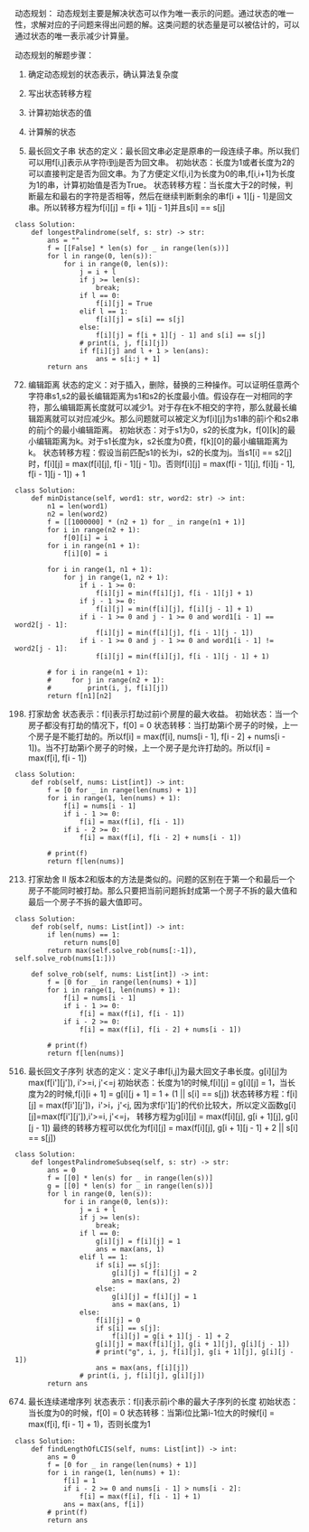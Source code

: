 动态规划：
动态规划主要是解决状态可以作为唯一表示的问题。通过状态的唯一性，求解对应的子问题来得出问题的解。这类问题的状态量是可以被估计的，可以通过状态的唯一表示减少计算量。

动态规划的解题步骤：
1. 确定动态规划的状态表示，确认算法复杂度
2. 写出状态转移方程
3. 计算初始状态的值
4. 计算解的状态

5. 最长回文子串
状态的定义：最长回文串必定是原串的一段连续子串。所以我们可以用f[i,j]表示从字符i到j是否为回文串。
初始状态：长度为1或者长度为2的可以直接判定是否为回文串。为了方便定义f[i,i]为长度为0的串,f[i,i+1]为长度为1的串，计算初始值是否为True。
状态转移方程：当长度大于2的时候，判断最左和最右的字符是否相等，然后在继续判断剩余的串f[i + 1][j - 1]是回文串。所以转移方程为f[i][j] = f[i + 1][j - 1]并且s[i] == s[j]

```text
class Solution:
    def longestPalindrome(self, s: str) -> str:
        ans = ""
        f = [[False] * len(s) for _ in range(len(s))]
        for l in range(0, len(s)):
            for i in range(0, len(s)):
                j = i + l
                if j >= len(s):
                    break;
                if l == 0:
                    f[i][j] = True
                elif l == 1:
                    f[i][j] = s[i] == s[j]
                else:
                    f[i][j] = f[i + 1][j - 1] and s[i] == s[j]
                # print(i, j, f[i][j])  
                if f[i][j] and l + 1 > len(ans):
                    ans = s[i:j + 1]
        return ans
```

72. 编辑距离
状态的定义：对于插入，删除，替换的三种操作。可以证明任意两个字符串s1,s2的最长编辑距离为s1和s2的长度最小值。假设存在一对相同的字符，那么编辑距离长度就可以减少1。对于存在k不相交的字符，那么就最长编辑距离就可以对应减少k。那么问题就可以被定义为f[i][j]为s1串的前i个和s2串的前j个的最小编辑距离。
初始状态：对于s1为0，s2的长度为k，f[0][k]的最小编辑距离为k。对于s1长度为k，s2长度为0费，f[k][0]的最小编辑距离为k。
状态转移方程：假设当前匹配s1的长为i，s2的长度为j。当s1[i] == s2[j]时，f[i][j] = max(f[i][j], f[i - 1][j - 1])。否则f[i][j] = max(f[i - 1][j], f[i][j - 1], f[i - 1][j - 1]) + 1

```text
class Solution:
    def minDistance(self, word1: str, word2: str) -> int:
        n1 = len(word1)
        n2 = len(word2)
        f = [[1000000] * (n2 + 1) for _ in range(n1 + 1)]
        for i in range(n2 + 1):
            f[0][i] = i
        for i in range(n1 + 1):
            f[i][0] = i

        for i in range(1, n1 + 1):
            for j in range(1, n2 + 1):
                if i - 1 >= 0:
                    f[i][j] = min(f[i][j], f[i - 1][j] + 1)
                if j - 1 >= 0:
                    f[i][j] = min(f[i][j], f[i][j - 1] + 1)
                if i - 1 >= 0 and j - 1 >= 0 and word1[i - 1] == word2[j - 1]:
                    f[i][j] = min(f[i][j], f[i - 1][j - 1])
                if i - 1 >= 0 and j - 1 >= 0 and word1[i - 1] != word2[j - 1]:
                    f[i][j] = min(f[i][j], f[i - 1][j - 1] + 1)

        # for i in range(n1 + 1):
        #     for j in range(n2 + 1):
        #         print(i, j, f[i][j])
        return f[n1][n2]
```

198. 打家劫舍
状态表示：f[i]表示打劫过前i个房屋的最大收益。
初始状态：当一个房子都没有打劫的情况下，f[0] = 0
状态转移：当打劫第i个房子的时候，上一个房子是不能打劫的。所以f[i] = max(f[i], nums[i - 1], f[i - 2] + nums[i - 1])。当不打劫第i个房子的时候，上一个房子是允许打劫的。所以f[i] = max(f[i], f[i - 1])

```text
class Solution:
    def rob(self, nums: List[int]) -> int:
        f = [0 for _ in range(len(nums) + 1)]
        for i in range(1, len(nums) + 1):
            f[i] = nums[i - 1]
            if i - 1 >= 0:
                f[i] = max(f[i], f[i - 1])
            if i - 2 >= 0:
                f[i] = max(f[i], f[i - 2] + nums[i - 1])

        # print(f)
        return f[len(nums)]
```

213. 打家劫舍 II
版本2和版本的方法是类似的。问题的区别在于第一个和最后一个房子不能同时被打劫。那么只要把当前问题拆封成第一个房子不拆的最大值和最后一个房子不拆的最大值即可。

```text
class Solution:
    def rob(self, nums: List[int]) -> int:
        if len(nums) == 1:
            return nums[0]
        return max(self.solve_rob(nums[:-1]), self.solve_rob(nums[1:]))

    def solve_rob(self, nums: List[int]) -> int:
        f = [0 for _ in range(len(nums) + 1)]
        for i in range(1, len(nums) + 1):
            f[i] = nums[i - 1]
            if i - 1 >= 0:
                f[i] = max(f[i], f[i - 1])
            if i - 2 >= 0:
                f[i] = max(f[i], f[i - 2] + nums[i - 1])

        # print(f)
        return f[len(nums)]
```

516. 最长回文子序列
状态的定义：定义子串f[i,j]为最大回文子串长度。g[i][j]为max(f[i'][j']), i'>=i, j'<=j
初始状态：长度为1的时候,f[i][j] = g[i][j] = 1，当长度为2的时候,f[i][i + 1] = g[i][j + 1] = 1 + (1 || s[i] == s[j])
状态转移方程：f[i][j] = max(f[i'][j'])，i'>i，j'<j,
因为求f[i'][j']的代价比较大，所以定义函数g[i][j]=max(f[i'][j']),i'>=i, j'<=j，
转移方程为g[i][j] = max(f[i][j], g[i + 1][j], g[i][j - 1])
最终的转移方程可以优化为f[i][j] = max(f[i][j], g[i + 1][j - 1] + 2 || s[i] == s[j])

```text
class Solution:
    def longestPalindromeSubseq(self, s: str) -> str:
        ans = 0
        f = [[0] * len(s) for _ in range(len(s))]
        g = [[0] * len(s) for _ in range(len(s))]
        for l in range(0, len(s)):
            for i in range(0, len(s)):
                j = i + l
                if j >= len(s):
                    break;
                if l == 0:
                    g[i][j] = f[i][j] = 1
                    ans = max(ans, 1)
                elif l == 1:
                    if s[i] == s[j]:
                        g[i][j] = f[i][j] = 2
                        ans = max(ans, 2)
                    else:
                        g[i][j] = f[i][j] = 1
                        ans = max(ans, 1)
                else:
                    f[i][j] = 0
                    if s[i] == s[j]:
                        f[i][j] = g[i + 1][j - 1] + 2
                    g[i][j] = max(f[i][j], g[i + 1][j], g[i][j - 1])
                    # print("g", i, j, f[i][j], g[i + 1][j], g[i][j - 1])
                    ans = max(ans, f[i][j])
                # print(i, j, f[i][j], g[i][j])
        return ans
```

674. 最长连续递增序列
状态表示：f[i]表示前i个串的最大子序列的长度
初始状态：当长度为0的时候，f[0] = 0
状态转移：当第i位比第i-1位大的时候f[i] = max(f[i], f[i - 1] + 1)，否则长度为1

```text
class Solution:
    def findLengthOfLCIS(self, nums: List[int]) -> int:
        ans = 0
        f = [0 for _ in range(len(nums) + 1)]
        for i in range(1, len(nums) + 1):
            f[i] = 1
            if i - 2 >= 0 and nums[i - 1] > nums[i - 2]:
                f[i] = max(f[i], f[i - 1] + 1)
            ans = max(ans, f[i])
        # print(f)
        return ans
```